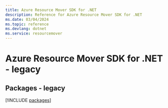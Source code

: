 ```yaml
---
title: Azure Resource Mover SDK for .NET
description: Reference for Azure Resource Mover SDK for .NET
ms.date: 03/04/2024
ms.topic: reference
ms.devlang: dotnet
ms.service: resourcemover
---
```

# Azure Resource Mover SDK for .NET - legacy
## Packages - legacy
[!INCLUDE [packages](resource-mover-index.md)]